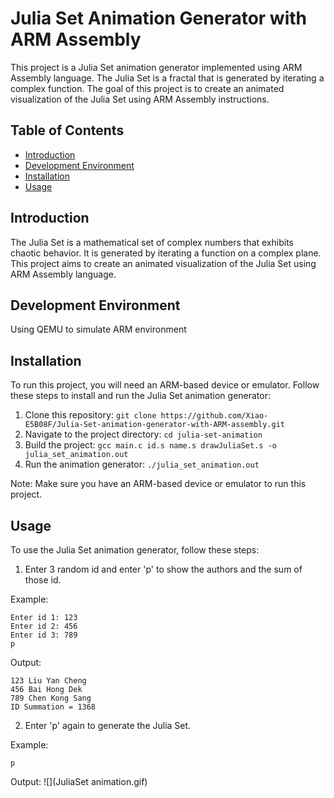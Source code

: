 # Julia Set Animation Generator with ARM Assembly

This project is a Julia Set animation generator implemented using ARM Assembly language. The Julia Set is a fractal that is generated by iterating a complex function. The goal of this project is to create an animated visualization of the Julia Set using ARM Assembly instructions.

## Table of Contents

- [Introduction](#introduction)
- [Development Environment](#development-environment)
- [Installation](#installation)
- [Usage](#usage)

## Introduction

The Julia Set is a mathematical set of complex numbers that exhibits chaotic behavior. It is generated by iterating a function on a complex plane. This project aims to create an animated visualization of the Julia Set using ARM Assembly language.

## Development Environment

Using QEMU to simulate ARM environment

## Installation

To run this project, you will need an ARM-based device or emulator. Follow these steps to install and run the Julia Set animation generator:

1. Clone this repository: `git clone https://github.com/Xiao-E5B08F/Julia-Set-animation-generator-with-ARM-assembly.git`
2. Navigate to the project directory: `cd julia-set-animation`
3. Build the project: `gcc main.c id.s name.s drawJuliaSet.s -o julia_set_animation.out`
4. Run the animation generator: `./julia_set_animation.out`

Note: Make sure you have an ARM-based device or emulator to run this project.

## Usage

To use the Julia Set animation generator, follow these steps:

1. Enter 3 random id and enter 'p' to show the authors and the sum of those id.

Example:

```
Enter id 1: 123
Enter id 2: 456
Enter id 3: 789
p
```

Output:

```
123 Liu Yan Cheng
456 Bai Hong Dek
789 Chen Kong Sang
ID Summation = 1368
```

2. Enter 'p' again to generate the Julia Set.

Example:

```
p
```

Output: ![](JuliaSet animation.gif)
